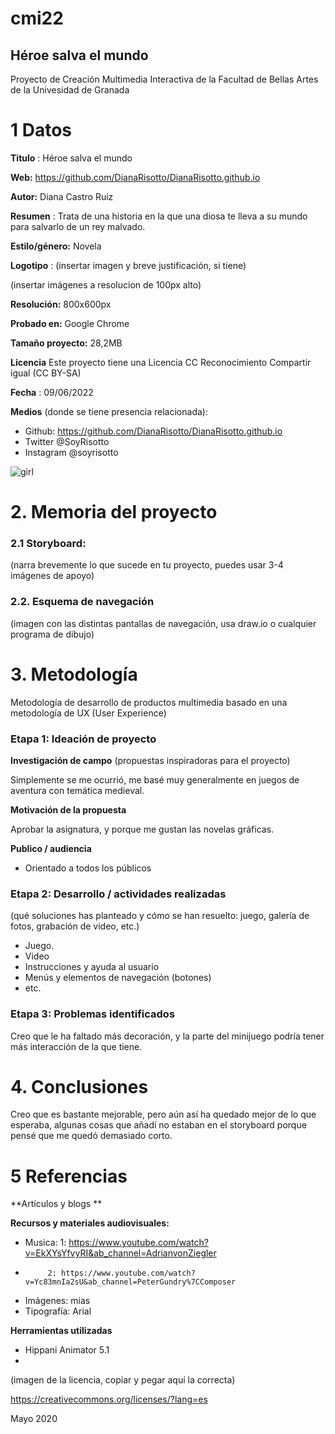 # cmi22

## Héroe salva el mundo

Proyecto de Creación Multimedia Interactiva de la  Facultad de Bellas Artes de la Univesidad de Granada


# 1 Datos 

**Titulo** : Héroe salva el mundo

**Web:**   https://github.com/DianaRisotto/DianaRisotto.github.io

**Autor:**  Diana Castro Ruiz

**Resumen** : Trata de una historia en la que una diosa te lleva a su mundo para salvarlo de un rey malvado.

**Estilo/género:**  Novela

**Logotipo** : (insertar imagen y breve justificación, si  tiene) 

(insertar imágenes a resolucion de 100px alto)

**Resolución:** 800x600px

**Probado en:**   Google Chrome

**Tamaño proyecto:** 28,2MB 

**Licencia** Este proyecto tiene una Licencia CC Reconocimiento Compartir igual (CC BY-SA)

**Fecha** : 09/06/2022

**Medios** (donde se tiene presencia relacionada):

- Github: https://github.com/DianaRisotto/DianaRisotto.github.io
- Twitter @SoyRisotto
- Instagram @soyrisotto


![girl](https://github.com/mgea/cmi20/blob/master/WalkingGirl_front01.png)

# 2. Memoria del proyecto 

### 2.1 Storyboard: 



(narra brevemente lo que sucede en tu proyecto, puedes usar 3-4 imágenes de apoyo)



### 2.2. Esquema de navegación 



(imagen con las distintas pantallas de navegación, usa draw.io o cualquier programa de dibujo)







# 3. Metodología

Metodología de desarrollo de productos multimedia basado en una metodología de UX (User Experience)



### Etapa 1: Ideación de proyecto

**Investigación de campo** (propuestas inspiradoras para el proyecto)

Simplemente se me ocurrió, me basé muy generalmente en juegos de aventura con temática medieval.



**Motivación de la propuesta** 

Aprobar la asignatura, y porque me gustan las novelas gráficas.



**Publico / audiencia**

- Orientado a todos los públicos





### Etapa 2: Desarrollo / actividades realizadas

(qué soluciones has planteado y cómo se han resuelto: juego, galería de fotos, grabación de video, etc.)

- Juego. 
- Video 
- Instrucciones y ayuda al usuario 
- Menús y elementos de navegación (botones)
- etc.



### Etapa 3: Problemas identificados

Creo que le ha faltado más decoración, y la parte del minijuego podría tener más interacción de la que tiene.



# 4. Conclusiones 

Creo que es bastante mejorable, pero aún así ha quedado mejor de lo que esperaba, algunas cosas que añadí no estaban en el storyboard porque pensé que me
quedó demasiado corto.






# 5 Referencias 

**Artículos y blogs ** 



**Recursos y materiales audiovisuales:**

* Musica:  1: https://www.youtube.com/watch?v=EkXYsYfvyRI&ab_channel=AdrianvonZiegler
*          2: https://www.youtube.com/watch?v=Yc83mnIa2sU&ab_channel=PeterGundry%7CComposer
* Imágenes:  mias
* Tipografía: Arial

**Herramientas utilizadas**

- Hippani Animator 5.1
- 



(imagen de la licencia, copiar y pegar aquí la correcta)

https://creativecommons.org/licenses/?lang=es

Mayo 2020
